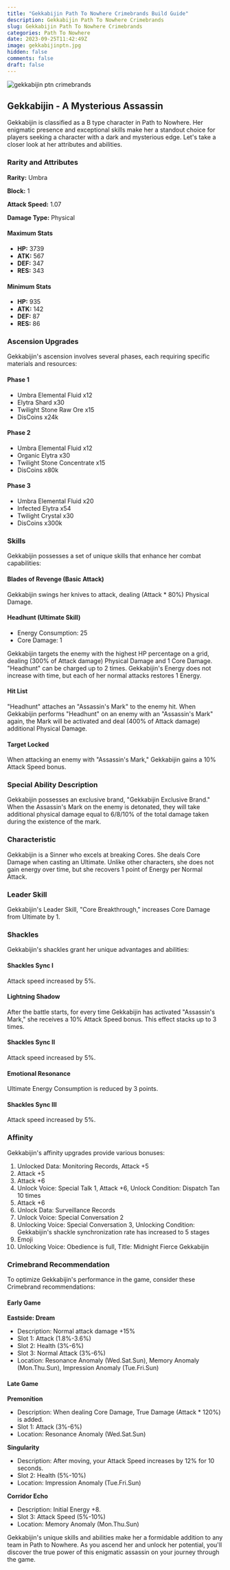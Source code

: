 ```yaml
---
title: "Gekkabijin Path To Nowhere Crimebrands Build Guide"
description: Gekkabijin Path To Nowhere Crimebrands
slug: Gekkabijin Path To Nowhere Crimebrands
categories: Path To Nowhere
date: 2023-09-25T11:42:49Z
image: gekkabijinptn.jpg
hidden: false
comments: false
draft: false
---
```


![gekkabijin ptn crimebrands](gekkabijinptn.jpg)

## Gekkabijin - A Mysterious Assassin

Gekkabijin is classified as a B type character in Path to Nowhere. Her enigmatic presence and exceptional skills make her a standout choice for players seeking a character with a dark and mysterious edge. Let's take a closer look at her attributes and abilities.

### Rarity and Attributes

**Rarity:** Umbra

**Block:** 1

**Attack Speed:** 1.07

**Damage Type:** Physical

#### Maximum Stats

- **HP:** 3739
- **ATK:** 567
- **DEF:** 347
- **RES:** 343

#### Minimum Stats

- **HP:** 935
- **ATK:** 142
- **DEF:** 87
- **RES:** 86

### Ascension Upgrades

Gekkabijin's ascension involves several phases, each requiring specific materials and resources:

#### Phase 1

- Umbra Elemental Fluid x12
- Elytra Shard x30
- Twilight Stone Raw Ore x15
- DisCoins x24k

#### Phase 2

- Umbra Elemental Fluid x12
- Organic Elytra x30
- Twilight Stone Concentrate x15
- DisCoins x80k

#### Phase 3

- Umbra Elemental Fluid x20
- Infected Elytra x54
- Twilight Crystal x30
- DisCoins x300k

### Skills

Gekkabijin possesses a set of unique skills that enhance her combat capabilities:

#### Blades of Revenge (Basic Attack)

Gekkabijin swings her knives to attack, dealing (Attack * 80%) Physical Damage.

#### Headhunt (Ultimate Skill)

- Energy Consumption: 25
- Core Damage: 1

Gekkabijin targets the enemy with the highest HP percentage on a grid, dealing (300% of Attack damage) Physical Damage and 1 Core Damage. "Headhunt" can be charged up to 2 times. Gekkabijin's Energy does not increase with time, but each of her normal attacks restores 1 Energy.

#### Hit List

"Headhunt" attaches an "Assassin's Mark" to the enemy hit. When Gekkabijin performs "Headhunt" on an enemy with an "Assassin's Mark" again, the Mark will be activated and deal (400% of Attack damage) additional Physical Damage.

#### Target Locked

When attacking an enemy with "Assassin's Mark," Gekkabijin gains a 10% Attack Speed bonus.

### Special Ability Description

Gekkabijin possesses an exclusive brand, "Gekkabijin Exclusive Brand." When the Assassin's Mark on the enemy is detonated, they will take additional physical damage equal to 6/8/10% of the total damage taken during the existence of the mark.

### Characteristic

Gekkabijin is a Sinner who excels at breaking Cores. She deals Core Damage when casting an Ultimate. Unlike other characters, she does not gain energy over time, but she recovers 1 point of Energy per Normal Attack.

### Leader Skill

Gekkabijin's Leader Skill, "Core Breakthrough," increases Core Damage from Ultimate by 1.

### Shackles

Gekkabijin's shackles grant her unique advantages and abilities:

#### Shackles Sync I

Attack speed increased by 5%.

#### Lightning Shadow

After the battle starts, for every time Gekkabijin has activated "Assassin's Mark," she receives a 10% Attack Speed bonus. This effect stacks up to 3 times.

#### Shackles Sync II

Attack speed increased by 5%.

#### Emotional Resonance

Ultimate Energy Consumption is reduced by 3 points.

#### Shackles Sync III

Attack speed increased by 5%.

### Affinity

Gekkabijin's affinity upgrades provide various bonuses:

1. Unlocked Data: Monitoring Records, Attack +5
2. Attack +5
3. Attack +6
4. Unlock Voice: Special Talk 1, Attack +6, Unlock Condition: Dispatch Tan 10 times
5. Attack +6
6. Unlock Data: Surveillance Records
7. Unlock Voice: Special Conversation 2
8. Unlocking Voice: Special Conversation 3, Unlocking Condition: Gekkabijin's shackle synchronization rate has increased to 5 stages
9. Emoji
10. Unlocking Voice: Obedience is full, Title: Midnight Fierce Gekkabijin

### Crimebrand Recommendation

To optimize Gekkabijin's performance in the game, consider these Crimebrand recommendations:

#### Early Game

**Eastside: Dream**

- Description: Normal attack damage +15%
- Slot 1: Attack (1.8%-3.6%)
- Slot 2: Health (3%-6%)
- Slot 3: Normal Attack (3%-6%)
- Location: Resonance Anomaly (Wed.Sat.Sun), Memory Anomaly (Mon.Thu.Sun), Impression Anomaly (Tue.Fri.Sun)

#### Late Game

**Premonition**

- Description: When dealing Core Damage, True Damage (Attack * 120%) is added.
- Slot 1: Attack (3%-6%)
- Location: Resonance Anomaly (Wed.Sat.Sun)

**Singularity**

- Description: After moving, your Attack Speed increases by 12% for 10 seconds.
- Slot 2: Health (5%-10%)
- Location: Impression Anomaly (Tue.Fri.Sun)

**Corridor Echo**

- Description: Initial Energy +8.
- Slot 3: Attack Speed (5%-10%)
- Location: Memory Anomaly (Mon.Thu.Sun)

Gekkabijin's unique skills and abilities make her a formidable addition to any team in Path to Nowhere. As you ascend her and unlock her potential, you'll discover the true power of this enigmatic assassin on your journey through the game.